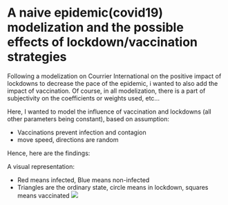 # A naive epidemic(covid19) modelization and the possible effects of lockdown/vaccination strategies

Following a modelization on Courrier International on the positive impact of lockdowns to decrease the pace of the epidemic, i wanted to also add the impact of vaccination.
Of course, in all modelization, there is a part of subjectivity on the coefficients or weights used, etc...  <br />

Here, I wanted to model the influence of vaccination and lockdowns (all other parameters being constant), based on assumption: <br />
- Vaccinations prevent infection and contagion<br />
- move speed, directions are random


 Hence, here are the findings:<br />



A visual representation:<br />
- Red means infected, Blue means non-infected
- Triangles are the ordinary state, circle means in lockdown, squares means vaccinated
![](https://github.com/WAlexandreW/Turtle/blob/main/Covid_20Lockdown_60Vax.gif)
